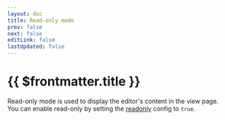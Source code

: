 ```yaml
---
layout: doc
title: Read-only mode
prev: false
next: false
editLink: false
lastUpdated: false
---
```


# {{ $frontmatter.title }}

Read-only mode is used to display the editor's content in the view page. You can enable read-only by setting the [readonly](/reference/index.md#readonly) config to `true`.

<script setup>
import { ref, onMounted } from 'vue';
import { data } from '../assets/values/default-value.data.js';

const contentRef = ref(null);

onMounted(() => {
  (async () => {
    window.LakeCodeMirror = await import('lake-codemirror');
    const { Editor } = await import('lakelib');
    new Editor({
      root: contentRef.value,
      value: data.value,
      readonly: true,
    }).render();
  })();
});
</script>

<div class="vp-raw">
  <div ref="contentRef"></div>
</div>
